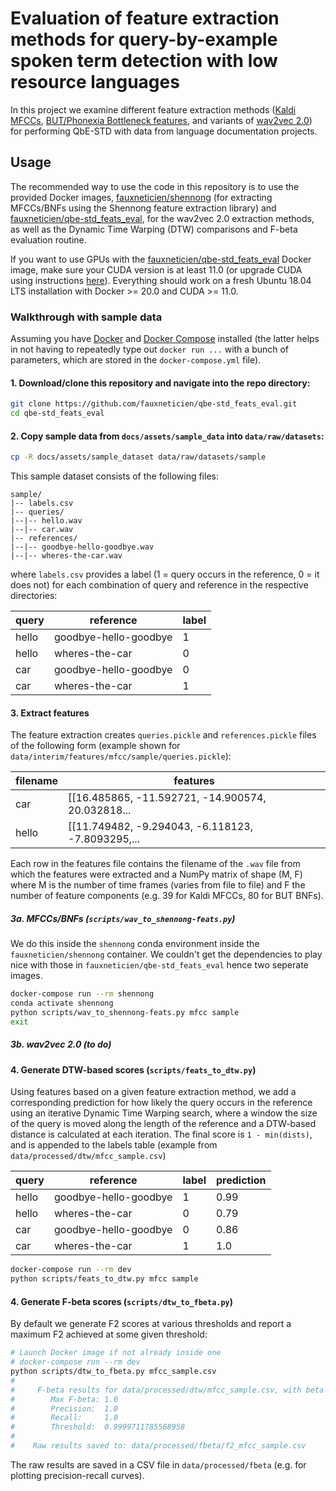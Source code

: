 # Evaluation of feature extraction methods for query-by-example spoken term detection with low resource languages

In this project we examine different feature extraction methods ([Kaldi MFCCs](https://kaldi-asr.org/doc/feat.html), [BUT/Phonexia Bottleneck features](https://speech.fit.vutbr.cz/software/but-phonexia-bottleneck-feature-extractor), and variants of [wav2vec 2.0](https://github.com/pytorch/fairseq/tree/master/examples/wav2vec)) for performing QbE-STD with data from language documentation projects.

## Usage

The recommended way to use the code in this repository is to use the provided Docker images, [fauxneticien/shennong](https://hub.docker.com/repository/docker/fauxneticien/shennong) (for extracting MFCCs/BNFs using the Shennong feature extraction library) and [fauxneticien/qbe-std_feats_eval](https://hub.docker.com/repository/docker/fauxneticien/qbe-std_feats_eval), for the wav2vec 2.0 extraction methods, as well as the Dynamic Time Warping (DTW) comparisons and F-beta evaluation routine.

If you want to use GPUs with the [fauxneticien/qbe-std_feats_eval](https://hub.docker.com/repository/docker/fauxneticien/qbe-std_feats_eval) Docker image, make sure your CUDA version is at least 11.0 (or upgrade CUDA using instructions [here](https://developer.nvidia.com/cuda-11.0-download-archive?target_os=Linux&target_arch=x86_64&target_distro=Ubuntu&target_version=1804&target_type=deblocal)). Everything should work on a fresh Ubuntu 18.04 LTS installation with Docker >= 20.0 and CUDA >= 11.0.

### Walkthrough with sample data

Assuming you have [Docker](https://docs.docker.com/get-docker/) and [Docker Compose](https://docs.docker.com/compose/install/) installed (the latter helps in not having to repeatedly type out `docker run ...` with a bunch of parameters, which are stored in the `docker-compose.yml` file).

#### 1. Download/clone this repository and navigate into the repo directory:

```bash
git clone https://github.com/fauxneticien/qbe-std_feats_eval.git
cd qbe-std_feats_eval
```
	
#### 2. Copy sample data from `docs/assets/sample_data` into `data/raw/datasets`:

```bash
cp -R docs/assets/sample_dataset data/raw/datasets/sample
```
	
This sample dataset consists of the following files:

```
sample/
|-- labels.csv
|-- queries/
|--|-- hello.wav
|--|-- car.wav
|-- references/
|--|-- goodbye-hello-goodbye.wav
|--|-- wheres-the-car.wav	
```
	
where `labels.csv` provides a label (1 = query occurs in the reference, 0 = it does not) for each combination of query and reference in the respective directories:
	
| query |        reference      | label |
|-------|-----------------------|-------|
| hello | goodbye-hello-goodbye |   1   |
| hello | wheres-the-car        |   0   |
|  car  | goodbye-hello-goodbye |   0   |
|  car  | wheres-the-car        |   1   |
	
#### 3. Extract features

The feature extraction creates `queries.pickle` and `references.pickle` files of the following form (example shown for `data/interim/features/mfcc/sample/queries.pickle`):

| filename | features |
|----------|----------|
|   car    | [[16.485865, -11.592721, -14.900574, 20.032818...
|   hello  | [[11.749482, -9.294043, -6.118123, -7.8093295,...

Each row in the features file contains the filename of the `.wav` file from which the features were extracted and a NumPy matrix of shape (M, F) where M is the number of time frames (varies from file to file) and F the number of feature components (e.g. 39 for Kaldi MFCCs, 80 for BUT BNFs).

##### 3a. MFCCs/BNFs (`scripts/wav_to_shennong-feats.py`)

We do this inside the `shennong` conda environment inside the `fauxneticien/shennong` container. We couldn't get the dependencies to play nice with those in `fauxneticien/qbe-std_feats_eval` hence two seperate images.
	
```bash
docker-compose run --rm shennong
conda activate shennong
python scripts/wav_to_shennong-feats.py mfcc sample
exit
```
	
##### 3b. wav2vec 2.0 (to do)

#### 4. Generate DTW-based scores (`scripts/feats_to_dtw.py`)

Using features based on a given feature extraction method, we add a corresponding prediction for how likely the query occurs in the reference using an iterative Dynamic Time Warping search, where a window the size of the query is moved along the length of the reference and a DTW-based distance is calculated at each iteration. The final score is `1 - min(dists)`, and is appended to the labels table (example from `data/processed/dtw/mfcc_sample.csv`)

| query |        reference      | label | prediction |
|-------|-----------------------|-------|------------|
| hello | goodbye-hello-goodbye |   1   |    0.99    |
| hello | wheres-the-car        |   0   |    0.79    |
|  car  | goodbye-hello-goodbye |   0   |    0.86    |
|  car  | wheres-the-car        |   1   |    1.0     |

```bash
docker-compose run --rm dev
python scripts/feats_to_dtw.py mfcc sample
```

#### 4. Generate F-beta scores (`scripts/dtw_to_fbeta.py`)

By default we generate F2 scores at various thresholds and report a maximum F2 achieved at some given threshold:

```bash
# Launch Docker image if not already inside one
# docker-compose run --rm dev
python scripts/dtw_to_fbeta.py mfcc_sample.csv
#
#     F-beta results for data/processed/dtw/mfcc_sample.csv, with beta = 2
#        Max F-beta: 1.0
#        Precision:  1.0
#        Recall:     1.0
#        Threshold:  0.9999711785568958
#
#    Raw results saved to: data/processed/fbeta/f2_mfcc_sample.csv
```

The raw results are saved in a CSV file in `data/processed/fbeta` (e.g. for plotting precision-recall curves).
